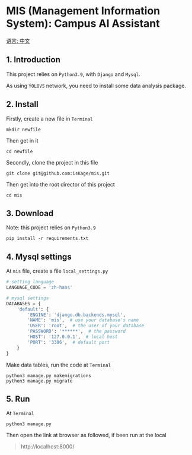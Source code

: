# MIS (Management Information System): Campus AI Assistant

[语言: 中文](./README.md)

## 1. Introduction
This project relies on `Python3.9`, with `Django` and `Mysql`.

As using `YOLOV5` network, you need to install some data analysis package.

## 2. Install
Firstly, create a new file in `Terminal`
```text
mkdir newfile
```
Then get in it
```text
cd newfile
```

Secondly, clone the project in this file
```text
git clone git@github.com:isKage/mis.git
```
Then get into the root director of this project
```text
cd mis
```

## 3. Download
Note: this project relies on `Python3.9`
```text
pip install -r requirements.txt
```

## 4. Mysql settings
At `mis` file, create a file `local_settings.py`
```python
# setting language
LANGUAGE_CODE = 'zh-hans'

# mysql settings
DATABASES = {
    'default': {
        'ENGINE': 'django.db.backends.mysql',
        'NAME': 'mis',  # use your database's name
        'USER': 'root',  # the user of your database
        'PASSWORD': '******',  # the password
        'HOST': '127.0.0.1',  # local host
        'PORT': '3306',  # default port
    }
}
```

Make data tables, run the code at `Terminal`
```text
python3 manage.py makemigrations
python3 manage.py migrate
```
## 5. Run
At `Terminal`
```text
python3 manage.py
```

Then open the link at browser as followed, if been run at the local
> http://localhost:8000/